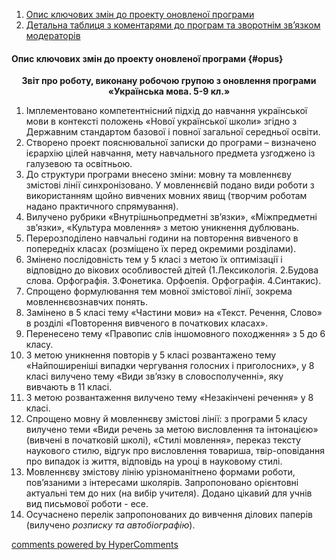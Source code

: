<div id="hypercomments_widget" class="js-hypercomments-widget invisible"></div>

1. [Опис ключових змін до проекту оновленої програми](#opus)
2. [Детальна таблиця з коментарями до програм та зворотнім зв’язком модераторів](#table)

#### Опис ключових змін  до проекту оновленої  програми {#opus}

<p align="center"><b>Звіт про роботу, виконану робочою групою з оновлення програми «Українська мова. 5-9 кл.»</b></p>

1.	Імплементовано компетентнісний підхід до навчання української мови 
в контексті положень «Нової української школи» згідно з Державним стандартом базової і повної загальної середньої освіти.
2.	Створено проект пояснювальної записки до програми – визначено ієрархію цілей навчання, мету навчального предмета узгоджено із галузевою та освітньою.
3.	До структури програми внесено зміни: мовну та мовленнєву змістові лінії синхронізовано. У мовленнєвій подано види роботи з використанням щойно вивчених мовних явищ (творчим роботам надано практичного спрямування).
4.	Вилучено рубрики «Внутрішньопредметні зв’язки», «Міжпредметні зв’язки», «Культура мовлення» з метою уникнення дублювань.
5.	Перерозподілено навчальні години на повторення вивченого в попередніх класах (розміщено їх перед окремими розділами).
6.	Змінено послідовність тем у 5 класі з метою їх оптимізації і відповідно до вікових особливостей дітей (1.Лексикологія. 2.Будова слова. Орфографія. 3.Фонетика. Орфоепія. Орфографія. 4.Синтакис). 
7.	Спрощено формулювання тем мовної змістової лінії, зокрема мовленнєвознавчих понять.
8.	Замінено в 5 класі тему «Частини мови» на «Текст. Речення, Слово» в розділі «Повторення вивченого в початкових класах».
9.	Перенесено тему «Правопис слів іншомовного походження» з 5 до 6 класу.
10.	З метою уникнення повторів у 5 класі розвантажено тему «Найпоширеніші випадки чергування голосних і приголосних», у 8 класі вилучено тему «Види зв’язку в словосполученні», яку вивчають в 11 класі.
11.	З метою розвантаження вилучено тему «Незакінчені речення» у 8 класі.
12.	Спрощено мовну й мовленнєву змістові лінії: з програми 5 класу вилучено теми «Види речень за метою висловлення та інтонацією» (вивчені в початковій школі), «Стилі мовлення», переказ тексту наукового стилю, відгук про висловлення товариша, твір-оповідання про випадок із життя, відповідь на уроці в науковому стилі.
13.	Мовленнєву змістову лінію урізноманітнено формами роботи, пов’язаними з інтересами школярів. Запропоновано орієнтовні актуальні тем до них (на вибір учителя). Додано цікавий для учнів вид письмової роботи  - есе.
14.	Осучаснено перелік запропонованих до вивчення  ділових паперів (вилучено *розписку та автобіографію*).

<!--
#### Детальна таблиця з коментарями до програм та зворотнім зв’язком модераторів{#table}

Для того, щоб детально ознайомитися з врахованими/неврахованими коментарями дописувачів на EdEra під час першого етапу обговорення, перейдіть за посиланням. 
<br>

<center><a href="https://drive.google.com/file/d/0B2LCoyWVMpMSbnhfODNaakJmekU/view?usp=sharing" target="_blank"><button type="button" class="btn btn-primary" aria-haspopup="true" aria-expanded="false">Таблиця з коментарями</button></a></center>

-->

<div class="js-hypercomments-container">
    <a href="http://hypercomments.com" class="hc-link" title="comments widget">comments powered by HyperComments</a>
</div>